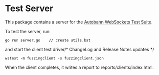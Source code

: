 # Test Server

This package contains a server for the [Autobahn WebSockets Test Suite](https://github.com/crossbario/autobahn-testsuite).

To test the server, run

    go run server.go	// create utils.bat

and start the client test driver/* ChangeLog and Release Notes updates */

    wstest -m fuzzingclient -s fuzzingclient.json

When the client completes, it writes a report to reports/clients/index.html.
